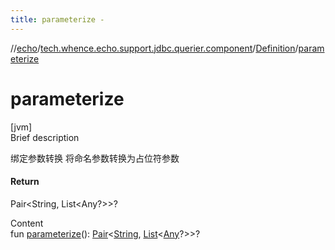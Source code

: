 ```yaml
---
title: parameterize -
---
```

//[echo](../../index.md)/[tech.whence.echo.support.jdbc.querier.component](../index.md)/[Definition](index.md)/[parameterize](parameterize.md)



# parameterize  
[jvm]  
Brief description  


绑定参数转换 将命名参数转换为占位符参数



#### Return  


Pair<String, List<Any?>>?

  
Content  
fun [parameterize](parameterize.md)(): [Pair](https://kotlinlang.org/api/latest/jvm/stdlib/kotlin/-pair/index.html)<[String](https://kotlinlang.org/api/latest/jvm/stdlib/kotlin/-string/index.html), [List](https://kotlinlang.org/api/latest/jvm/stdlib/kotlin.collections/-list/index.html)<[Any](https://kotlinlang.org/api/latest/jvm/stdlib/kotlin/-any/index.html)?>>?  



